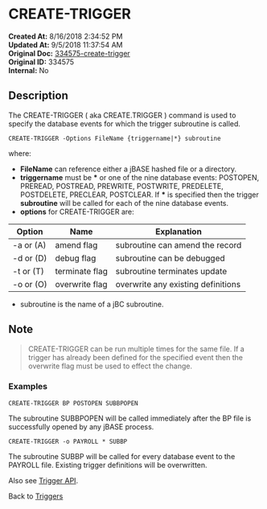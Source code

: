 # CREATE-TRIGGER

**Created At:** 8/16/2018 2:34:52 PM  
**Updated At:** 9/5/2018 11:37:54 AM  
**Original Doc:** [334575-create-trigger](https://docs.jbase.com/48168-triggers/334575-create-trigger)  
**Original ID:** 334575  
**Internal:** No  

## Description

The CREATE-TRIGGER ( aka CREATE.TRIGGER ) command is used to specify the database events for which the trigger subroutine is called.

```
CREATE-TRIGGER -Options FileName {triggername|*} subroutine
```

where:

- **FileName** can reference either a jBASE hashed file or a directory.
- **triggername** must be **\*** or one of the nine database events: POSTOPEN, PREREAD, POSTREAD, PREWRITE, POSTWRITE, PREDELETE, POSTDELETE, PRECLEAR, POSTCLEAR. If **\*** is specified then the trigger **subroutine** will be called for each of the nine database events.
- **options** for CREATE-TRIGGER are:

| Option | Name | Explanation |
| --- | --- | --- |
| -a or (A) | amend flag | subroutine can amend the record |
| -d or (D) | debug flag | subroutine can be debugged |
| -t or (T) | terminate flag | subroutine terminates update |
| -o or (O) | overwrite flag | overwrite any existing definitions |

- subroutine is the name of a jBC subroutine.

## Note

> CREATE-TRIGGER can be run multiple times for the same file. If a trigger has already been defined for the specified event then the overwrite flag must be used to effect the change.

### Examples

```
CREATE-TRIGGER BP POSTOPEN SUBBPOPEN
```

The subroutine SUBBPOPEN will be called immediately after the BP file is successfully opened by any jBASE process.

```
CREATE-TRIGGER -o PAYROLL * SUBBP
```

The subroutine SUBBP will be called for every database event to the PAYROLL file. Existing trigger definitions will be overwritten.

Also see [Trigger API](./../trigger-api).

Back to [Triggers](./../README.md)

  
<PageFooter />
